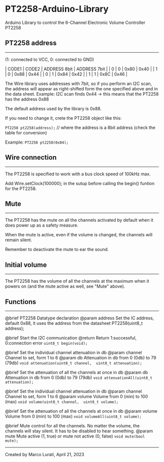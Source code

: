 # PT2258-Arduino-Library
Arduino Library to control the 6-Channel Electronic Volume Controller PT2258

## PT2258 address
----------------------------------------------------------------------------------

(1: connected to VCC, 0: connected to GND)

| CODE1 | CODE2 | ADDRESS 8bit | ADDRESS 7bit |
|   0   |   0   |    0x80      |    0x40      |
|   1   |   0   |    0x88      |    0x44      |
|   0   |   1   |    0x84      |    0x42      |
|   1   |   1   |    0x8C      |    0x46      |

The Wire library uses addresses with 7bit, so if you perform an I2C scan,
the address will appear as right-shifted form the one specified
above and in the data sheet.
Example: I2C scan finds 0x44 -> this means that the PT2258 has the address 0x88

The default address used by the library is 0x88.

If you need to change it, crete the PT2258 object like this:

`PT2258 pt2258(address);` // where the address is a 8bit address (check the table for conversion)

Example: `PT2258 pt2258(0x84);`


## Wire connection
----------------------------------------------------------------------------------
The PT2258 is specified to work with a bus clock speed of 100kHz max.

Add Wire.setClock(100000); in the sutup before calling the begin() funtion for
the PT2258.


## Mute
----------------------------------------------------------------------------------
The PT2258 has the mute on all the channels activated by default when it does power
up as a safety measure.

When the mute is active, even if the volume is changed, the channels will remain silent.

Remember to deactivate the mute to ear the sound.


## Initial volume
----------------------------------------------------------------------------------
The PT2258 has the volume of all the channels at the maximum when it powers on (and the mute
active as well, see "Mute" above).


## Functions
----------------------------------------------------------------------------------

@brief PT2258 Datatype declaration
@param address Set the IC address, default 0x88, it uses the address from the datasheet
PT2258(uint8_t address);


@brief Start the I2C communication
@return Return 1:successful, 0:connection error
`uint8_t begin(void);`


@brief Set the individual channel attenuation in db
@param channel Channel to set, form 1 to 6
@param db Attenuation in db from 0 (0db) to 79 (79db)
`void attenuation(uint8_t channel,  uint8_t attenuation);`


@brief Set the attenuation of all the channels at once in db
@param db Attenuation in db from 0 (0db) to 79 (79db)
`void attenuationAll(uint8_t attenuation);`


@brief Set the individual channel attenuation in db
@param channel Channel to set, form 1 to 6
@param volume Volume from 0 (min) to 100 (max)
`void volume(uint8_t channel,  uint8_t volume);`


@brief Set the attenuation of all the channels at once in db
@param volume Volume from 0 (min) to 100 (max)
`void volumeAll(uint8_t volume);`


@brief Mute control for all the channels. No matter the volume, the channels will stay silent. It has to be disabled to hear something.
@param mute Mute active (1, true) or mute not active (0, false)
`void mute(bool mute);`


----------------------------------------------------------------------------------
Created by Marco Lurati, April 21, 2023